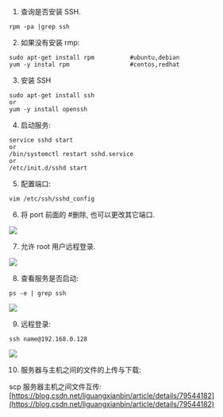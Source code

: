 1. 查询是否安装 SSH.

```
rpm -pa |grep ssh

```

2. 如果没有安装 rmp:

```
sudo apt-get install rpm          #ubuntu,debian
yum -y instal rpm                 #centos,redhat

```

3. 安装 SSH

```
sudo apt-get install ssh
or
yum -y install openssh

```

4. 启动服务:

```
service sshd start
or
/bin/systemctl restart sshd.service
or
/etc/init.d/sshd start

```

5. 配置端口:

```
vim /etc/ssh/sshd_config

```

6. 将 port 前面的 #删除, 也可以更改其它端口.

![](https://img-blog.csdn.net/20180330165807123?watermark/2/text/aHR0cHM6Ly9ibG9nLmNzZG4ubmV0L2xpZ3Vhbmd4aWFuYmlu/font/5a6L5L2T/fontsize/400/fill/I0JBQkFCMA==/dissolve/70)

7. 允许 root 用户远程登录.

![](https://img-blog.csdn.net/20180330165726332?watermark/2/text/aHR0cHM6Ly9ibG9nLmNzZG4ubmV0L2xpZ3Vhbmd4aWFuYmlu/font/5a6L5L2T/fontsize/400/fill/I0JBQkFCMA==/dissolve/70)

8. 查看服务是否启动:

```
ps -e | grep ssh

```

![](https://img-blog.csdn.net/20180330180326133?watermark/2/text/aHR0cHM6Ly9ibG9nLmNzZG4ubmV0L2xpZ3Vhbmd4aWFuYmlu/font/5a6L5L2T/fontsize/400/fill/I0JBQkFCMA==/dissolve/70)

9. 远程登录:

```
ssh name@192.168.0.128

```

![](https://img-blog.csdn.net/20180330180046753?watermark/2/text/aHR0cHM6Ly9ibG9nLmNzZG4ubmV0L2xpZ3Vhbmd4aWFuYmlu/font/5a6L5L2T/fontsize/400/fill/I0JBQkFCMA==/dissolve/70)

10. 服务器与主机之间的文件的上传与下载:

scp 服务器主机之间文件互传:[https://blog.csdn.net/liguangxianbin/article/details/79544182](https://blog.csdn.net/liguangxianbin/article/details/79544182)